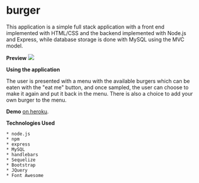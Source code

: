 # burger

This application is a simple full stack application with a front end implemented with HTML/CSS and the backend implemented with Node.js and Express, while database storage is done with MySQL using the MVC model. 

**Preview**
![](public/assets/img/Burgerville.gif)

**Using the application**

The user is presented with a menu with the available burgers which can be eaten with the "eat me" button, and once sampled, the user can choose to make it again and put it back in the menu. There is also a choice to add your own burger to the menu.

**Demo**
[on heroku](https://vast-ocean-90206.herokuapp.com/).

**Technologies Used**

    * node.js
    * npm
    * express
    * MySQL
    * handlebars
    * Sequelize
    * Bootstrap
    * JQuery
    * Font Awesome